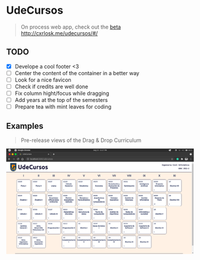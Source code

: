 # UdeCursos
> On process web app, check out the [beta](http://cxrlosk.me/udecursos/)
http://cxrlosk.me/udecursos/#/

## TODO
- [x] Develope a cool footer <3
- [ ] Center the content of the container in a better way
- [ ] Look for a nice favicon
- [ ] Check if credits are well done
- [ ] Fix column hight/focus while dragging
- [ ] Add years at the top of the semesters
- [ ] Prepare tea with mint leaves for coding

## Examples
> Pre-release views of the Drag & Drop Curriculum

![image](assets/Screenshot2021-08-23.png)


<br>
